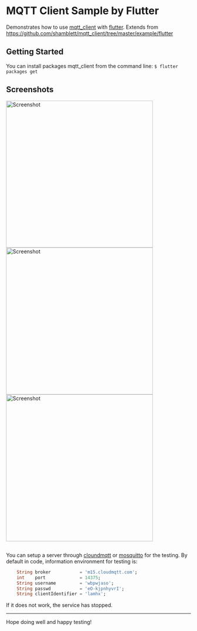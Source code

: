 # MQTT Client Sample by Flutter

Demonstrates how to use [mqtt_client](https://pub.dartlang.org/packages/mqtt_client) with [flutter](https://flutter.io/).
Extends from https://github.com/shamblett/mqtt_client/tree/master/example/flutter

## Getting Started

You can install packages mqtt_client from the command line:
    `$ flutter packages get`
    
## Screenshots

<img src="screenshots/1-launch.png" height="400" alt="Screenshot"/> <img src="screenshots/2-devices.png" height="400" alt="Screenshot"/> <img src="screenshots/3-chat.png" height="400" alt="Screenshot"/>

## 
You can setup a server through [cloundmqtt](https://cloudmqtt.com) or [mosquitto](http://test.mosquitto.org/) for the testing.
By default in code, information environment for testing is:
```dart
    String broker           = 'm15.cloudmqtt.com';
    int    port             = 14375;
    String username         = 'wbpwjaso';
    String passwd           = 'eO-kjpnhyvrI';
    String clientIdentifier = 'lamhx';
```
If it does not work, the service has stopped.

-------
Hope doing well and happy testing!
